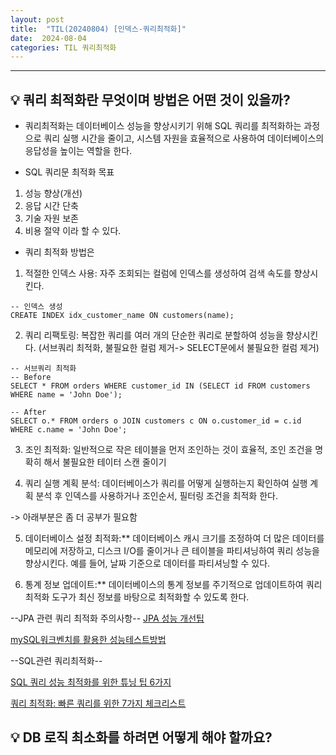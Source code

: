 ```yaml
---
layout: post
title:  "TIL(20240804) [인덱스-쿼리최적화]"
date:  2024-08-04
categories: TIL 쿼리최적화
---
```


----------------------------------------------------------------------------

## 💡 쿼리 최적화란 무엇이며 방법은 어떤 것이 있을까?
- 쿼리최적화는 데이터베이스 성능을 향상시키기 위해 SQL 쿼리를 최적화하는 과정으로 쿼리 실행 시간을 줄이고, 시스템 자원을 효율적으로 사용하여 데이터베이스의 응답성을 높이는 역할을 한다.

- SQL 쿼리문 최적화 목표
1. 성능 향상(개선)
2. 응답 시간 단축
3. 기술 자원 보존
4. 비용 절약
이라 할 수 있다. 
 
- 쿼리 최적화 방법은

1) 적절한 인덱스 사용: 자주 조회되는 컬럼에 인덱스를 생성하여 검색 속도를 향상시킨다.

```
-- 인덱스 생성
CREATE INDEX idx_customer_name ON customers(name);
```

2) 쿼리 리팩토링: 복잡한 쿼리를 여러 개의 단순한 쿼리로 분할하여 성능을 향상시킨다. (서브쿼리 최적화, 불필요한 컬럼 제거-> SELECT문에서 불필요한 컬럼 제거)

```
-- 서브쿼리 최적화
-- Before
SELECT * FROM orders WHERE customer_id IN (SELECT id FROM customers WHERE name = 'John Doe');

-- After
SELECT o.* FROM orders o JOIN customers c ON o.customer_id = c.id WHERE c.name = 'John Doe';
```
3) 조인 최적화: 일반적으로 작은 테이블을 먼저 조인하는 것이 효율적, 조인 조건을 명확히 해서 불필요한 테이터 스캔 줄이기

4) 쿼리 실행 계획 분석: 데이터베이스가 쿼리를 어떻게 실행하는지 확인하여 실행 계획 분석 후 인덱스를 사용하거나 조인순서, 필터링 조건을 최적화 한다.

-> 아래부분은 좀 더 공부가 필요함

5) 데이터베이스 설정 최적화:** 데이터베이스 캐시 크기를 조정하여 더 많은 데이터를 메모리에 저장하고, 디스크 I/O를 줄이거나 큰 테이블을 파티셔닝하여 쿼리 성능을 향상시킨다. 예를 들어, 날짜 기준으로 데이터를 파티셔닝할 수 있다.

6) 통계 정보 업데이트:** 데이터베이스의 통계 정보를 주기적으로 업데이트하여 쿼리 최적화 도구가 최신 정보를 바탕으로 최적화할 수 있도록 한다.


--JPA 관련 쿼리 최적화 주의사항--
[JPA 성능 개선팁](https://jiwondev.tistory.com/252)

[mySQL워크벤치를 활용한 성능테스트방법](https://2021-pick-git.github.io/service-performance-with-optimizer/)

--SQL관련 쿼리최적화--
        
[SQL 쿼리 성능 최적화를 위한 튜닝 팁 6가지](https://community.heartcount.io/ko/query-optimization-tips/)

[쿼리 최적화: 빠른 쿼리를 위한 7가지 체크리스트](https://medium.com/watcha/%EC%BF%BC%EB%A6%AC-%EC%B5%9C%EC%A0%81%ED%99%94-%EC%B2%AB%EA%B1%B8%EC%9D%8C-%EB%B3%B4%EB%8B%A4-%EB%B9%A0%EB%A5%B8-%EC%BF%BC%EB%A6%AC%EB%A5%BC-%EC%9C%84%ED%95%9C-7%EA%B0%80%EC%A7%80-%EC%B2%B4%ED%81%AC-%EB%A6%AC%EC%8A%A4%ED%8A%B8-bafec9d2c073)


## 💡 DB 로직 최소화를 하려면 어떻게 해야 할까요?
